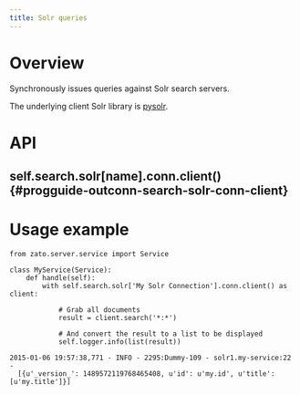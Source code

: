 ```yaml
---
title: Solr queries
---
```


Overview
========

Synchronously issues queries against Solr search servers.

The underlying client Solr library is [pysolr](https://github.com/toastdriven/pysolr/).

API
===

self.search.solr\[name\].conn.client() {#progguide-outconn-search-solr-conn-client}
--------------------------------------

Usage example
=============

``` {.python}
from zato.server.service import Service

class MyService(Service):
    def handle(self):
        with self.search.solr['My Solr Connection'].conn.client() as client:

            # Grab all documents
            result = client.search('*:*')

            # And convert the result to a list to be displayed
            self.logger.info(list(result))
```

``` {.python}
2015-01-06 19:57:38,771 - INFO - 2295:Dummy-109 - solr1.my-service:22 -
  [{u'_version_': 1489572119768465408, u'id': u'my.id', u'title': [u'my.title']}]
```
